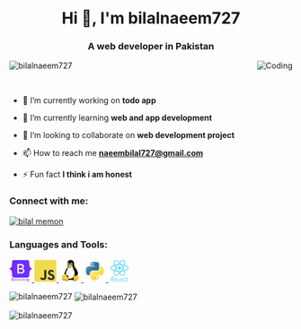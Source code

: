 <h1 align="center">Hi 👋, I'm bilalnaeem727</h1>
<h3 align="center">A web developer in Pakistan </h3>
<img align="right" alt="Coding" widht="400" src="https://encrypted-tbn0.gstatic.com/images?q=tbn:ANd9GcT-MvB9zAKBAD13XosDfaQZklO4xnGJ02b9LQ&s">

<p align="left"> <img src="https://komarev.com/ghpvc/?username=bilalnaeem727&label=Profile%20views&color=0e75b6&style=flat" alt="bilalnaeem727" /> </p>

<p align="left"> <a href="https://twitter.com/" target="blank"><img src="https://img.shields.io/twitter/follow/?logo=twitter&style=for-the-badge" alt="" /></a> </p>

- 🔭 I’m currently working on **todo app**

- 🌱 I’m currently learning **web and app development**

- 👯 I’m looking to collaborate on **web development project**

- 📫 How to reach me **naeembilal727@gmail.com**

- ⚡ Fun fact **I think i am honest**

<h3 align="left">Connect with me:</h3>
<p align="left">
<a href="https://fb.com/bilal memon" target="blank"><img align="center" src="https://raw.githubusercontent.com/rahuldkjain/github-profile-readme-generator/master/src/images/icons/Social/facebook.svg" alt="bilal memon" height="30" width="40" /></a>
</p>

<h3 align="left">Languages and Tools:</h3>
<p align="left"> <a href="https://getbootstrap.com" target="_blank" rel="noreferrer"> <img src="https://raw.githubusercontent.com/devicons/devicon/master/icons/bootstrap/bootstrap-plain-wordmark.svg" alt="bootstrap" width="40" height="40"/> </a> <a href="https://developer.mozilla.org/en-US/docs/Web/JavaScript" target="_blank" rel="noreferrer"> <img src="https://raw.githubusercontent.com/devicons/devicon/master/icons/javascript/javascript-original.svg" alt="javascript" width="40" height="40"/> </a> <a href="https://www.linux.org/" target="_blank" rel="noreferrer"> <img src="https://raw.githubusercontent.com/devicons/devicon/master/icons/linux/linux-original.svg" alt="linux" width="40" height="40"/> </a> <a href="https://www.python.org" target="_blank" rel="noreferrer"> <img src="https://raw.githubusercontent.com/devicons/devicon/master/icons/python/python-original.svg" alt="python" width="40" height="40"/> </a> <a href="https://reactjs.org/" target="_blank" rel="noreferrer"> <img src="https://raw.githubusercontent.com/devicons/devicon/master/icons/react/react-original-wordmark.svg" alt="react" width="40" height="40"/> </a> </p>

<p><img align="left" src="https://github-readme-stats.vercel.app/api/top-langs?username=bilalnaeem727&show_icons=true&locale=en&layout=compact" alt="bilalnaeem727" /></p>

<p>&nbsp;<img align="center" src="https://github-readme-stats.vercel.app/api?username=bilalnaeem727&show_icons=true&locale=en" alt="bilalnaeem727" /></p>

<p><img align="center" src="https://github-readme-streak-stats.herokuapp.com/?user=bilalnaeem727&" alt="bilalnaeem727" /></p>

